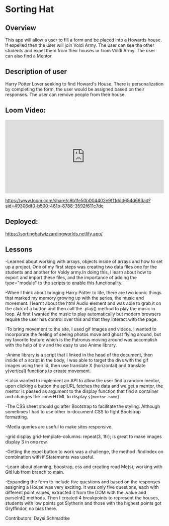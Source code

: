 # Sorting Hat

## Overview
This app will allow a user to fill a form and be placed into a Howards house. If expelled then the user will join Voldi Army. The user can see the other students and expel them from their houses or from Voldi Army. The user can also find a Mentor.

## Description of user

Harry Potter Lover seeking to find Howard's House. There is personalization by completing the form, the user would be assigned based on their responses.
The user can remove people from their house.

## Loom Video:

<div style="position: relative; padding-bottom: 46.458333333333336%; height: 0;"><iframe src="https://www.loom.com/embed/c8b1fe50b004402e9f11ddd654d683ad?sid=1400bcd5-96ec-4504-bc66-0bd920417152" frameborder="0" webkitallowfullscreen mozallowfullscreen allowfullscreen style="position: absolute; top: 0; left: 0; width: 100%; height: 100%;"></iframe></div>

https://www.loom.com/share/c8b1fe50b004402e9f11ddd654d683ad?sid=49306df0-b500-461b-8788-3592f611c7de


## Deployed: 

https://sortinghatwizzardingworlds.netlify.app/


## Lessons
-Learned about working with arrays, objects inside of arrays and how to set up a project. One of my first steps was creating two data files one for the students and another for Voldy army.In doing this, I learn about how to export and import these files, and the importance of adding the type="module" to the scripts to enable this functionality.

-When I think about bringing Harry Potter to life, there are two iconic things that marked my memory growing up with the series, the music and movement. I learnt about the html Audio element and was able to grab it on the click of a button and then call the .play() method to play the music in loop. At first I wanted the music to play automatically but modern browsers require the user has control over this and that they interact with the page.

-To bring movement to the site, I used gif images and videos. I wanted to incorporate the feeling of seeing photos move and ghost flying around, but my favorite feature which is the Patronus moving around was accomplish with the help of div and the easy to use Anime library.

-Anime library is a script that I linked in the head of the document, then inside of a script in the body, I was able to target the divs with the gif images using their id, then use translate X (horizontal) and translate y(vertical) functions to create movement.

-I also wanted to implement an API to allow the user find a random mentor, upon clicking a button the apiURL fetches the data and we get a mentor, the mentor is passed as argument to the display function that find a container and changes the .innerHTML to display `${mentor.name}`.

-The CSS sheet should go after Bootstrap to facilitate the styling. Although sometimes I had to use other in-document CSS to fight Bootstrap formatting.

-Media queries are useful to make sites responsive.

-grid display grid-template-columns: repeat(3, 1fr); is great to make images display 3 in one row.

-Getting the expel button to work was a challenge, the method .findIndex on combination with if Statements was useful.

-Learn about planning, boostrap, css and creating read Me(s), working with GitHub from branch to main.

-Expanding the form to include five questions and based on the responses assigning a House was very exciting. It was only five questions, each with different point values, extracted it from the DOM with the .value and parseInt() methods. Then I created 4 breakpoints to represent the houses, students with low points got Slytherin and those with the highest points got Gryffindor, no bias there.



Contributors:
Daysi Schmadtke


